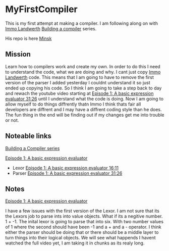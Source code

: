 # MyFirstCompiler

This is my first attempt at making a compiler.  I am following along on with [Immo Landwerth](https://github.com/terrajobst) [Building a compiler](https://www.youtube.com/watch?v=wgHIkdUQbp0&list=PLRAdsfhKI4OWNOSfS7EUu5GRAVmze1t2y) series.

His repo is here [Minsk](https://github.com/terrajobst/minsk)

## Mission

Learn how to compilers work and create my own.  In order to do this I need to understand the code, what we are doing and why.  I cant just copy [Immo Landwerth](https://github.com/terrajobst) code. This means that I am going to have to remove the first version of the parser I added yesterday I couldnt understand it so just ended up copying his code.  So I think I am going to take a step back to day and rewach the youtube video starting at [Episode 1: A basic expression evaluator 31:26](https://youtu.be/wgHIkdUQbp0?t=1869) until I understand what the code is doing.  Now I am going to allow myself to do things diffrently thatn Immo I think thats fair all developers are diffrent and I may have a diffrent coding style than he does.   The fun thing in the end will be finding out if my changes get me into trouble or not.


## Noteable links

[Building a Compiler series](https://www.youtube.com/watch?v=wgHIkdUQbp0&feature=youtu.be&list=PLRAdsfhKI4OWNOSfS7EUu5GRAVmze1t2y)

[Episode 1: A basic expression evaluator](https://www.youtube.com/watch?v=wgHIkdUQbp0)
- Lexor  [Episode 1: A basic expression evaluator 16:11](https://youtu.be/wgHIkdUQbp0?t=971)
- Parser [Episode 1: A basic expression evaluator 31:26](https://youtu.be/wgHIkdUQbp0?t=1869)

## Notes

[Episode 1: A basic expression evaluator](https://www.youtube.com/watch?v=wgHIkdUQbp0)

I have a few issues with the first version of the Lexor.  I am not sure that its the Lexors job to parse ints into value objects.  What if its a negitive number.   1 + -1.  The inital lexor is going to parse that into six. With two number values of 1 where the second should have been -1 and a + and a - operator.  I think either the parser should be doing that or there should be a middle layer to turn things into their logical objects.   We will see what happends I havent watched the full video yet, I am taking it in chunks as its realy long.

